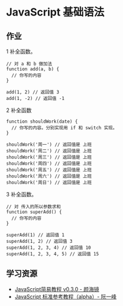 # JavaScript 基础语法
## 作业
1 补全函数。
```
// 对 a 和 b 做加法
function add(a, b) {
  // 你写的内容
}

add(1, 2) // 返回值 3
add(1, -2) // 返回值 -1
```

2 补全函数
```
function shouldWork(date) {
  // 你写的内容。分别实现用 if 和 switch 实现。
}

shouldWork('周一') // 返回值是 上班
shouldWork('周二') // 返回值是 上班
shouldWork('周三') // 返回值是 上班
shouldWork('周四') // 返回值是 上班
shouldWork('周五') // 返回值是 上班
shouldWork('周六') // 返回值是 上班
shouldWork('周日') // 返回值是 上班
```

3 补全函数。
```
// 对 传入的所以参数求和
function superAdd() {
  // 你写的内容
}

superAdd(1) // 返回值 1
superAdd(1, 2) // 返回值 3
superAdd(1, 2, 3, 4) // 返回值 10
superAdd(1, 2, 3, 4, 5) // 返回值 15
```

## 学习资源
* [JavaScript简易教程 v0.3.0 - 颜海镜](http://yanhaijing.com/basejs/)
* [JavaScript 标准参考教程（alpha）- 阮一峰](http://javascript.ruanyifeng.com/)
